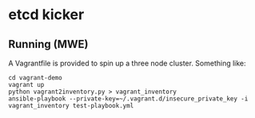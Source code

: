 # etcd kicker

## Running (MWE)
A Vagrantfile is provided to spin up a three node cluster. Something like:

```
cd vagrant-demo
vagrant up
python vagrant2inventory.py > vagrant_inventory
ansible-playbook --private-key=~/.vagrant.d/insecure_private_key -i vagrant_inventory test-playbook.yml
```